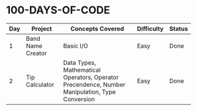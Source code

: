 # 100-DAYS-OF-CODE
<table>
  <thead>
    <tr>
      <th>Day</th>
      <th>Project</th>
      <th>Concepts Covered</th>
      <th>Difficulty</th>
      <th>Status</th>
    </tr>
  </thead>
<tbody>
  <tr>
    <td>1</td>
    <td>Band Name Creator</td>
    <td>Basic I/O</td>
    <td>Easy</td>
    <td>Done</td>
  </tr>
  <tr>
    <td>2</td>
    <td>Tip Calculator</td>
    <td>Data Types, Mathematical Operators, Operator Precendence, Number Manipulation, Type Conversion</td>
    <td>Easy</td>
    <td>Done</td>
  </tr>
</tbody>
</table>
